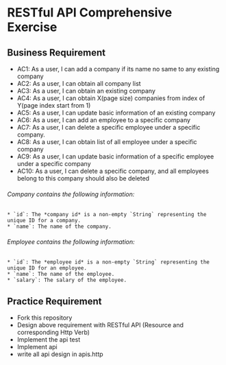 # RESTful API Comprehensive Exercise

## Business Requirement

* AC1: As a user, I can add a company if its name no same to any existing company
* AC2: As a user, I can obtain all company list
* AC3: As a user, I can obtain an existing company  
* AC4: As a user, I can obtain X(page size) companies from index of Y(page index start from 1)
* AC5: As a user, I can update basic information of an existing company
* AC6: As a user, I can add an employee to a specific company
* AC7: As a user, I can delete a specific employee under a specific company.
* AC8: As a user, I can obtain list of all employee under a specific company
* AC9: As a user, I can update basic information of a specific employee under a specific company
* AC10: As a user, I can delete a specific company, and all employees belong to this company should also be deleted

###### Company contains the following information:
```
* `id`: The *company id* is a non-empty `String` representing the unique ID for a company.
* `name`: The name of the company.

```
###### Employee contains the following information:

```
* `id`: The *employee id* is a non-empty `String` representing the unique ID for an employee.
* `name`: The name of the employee.
* `salary`: The salary of the employee.
```

## Practice Requirement
- Fork this repository
- Design above requirement with RESTful API (Resource and corresponding Http Verb)
- Implement the api test
- Implement api
- write all api design in apis.http 
 
